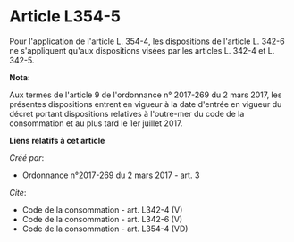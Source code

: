 # Article L354-5

Pour l'application de l'article L. 354-4, les dispositions de l'article L. 342-6 ne s'appliquent qu'aux dispositions visées
par les articles L. 342-4 et L. 342-5.

**Nota:**

Aux termes de l'article 9 de l'ordonnance n° 2017-269 du 2 mars 2017,   les présentes dispositions entrent en vigueur à la
date d'entrée en   vigueur du décret portant dispositions relatives à l'outre-mer du code   de la consommation et au plus
tard le 1er juillet 2017.

**Liens relatifs à cet article**

_Créé par_:

  - Ordonnance n°2017-269 du 2 mars 2017 - art. 3

_Cite_:

  - Code de la consommation - art. L342-4 (V)
  - Code de la consommation - art. L342-6 (V)
  - Code de la consommation - art. L354-4 (VD)
